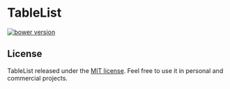# TableList

<a href="https://ci.appveyor.com/project/bantikyan/tablelist" target="_blank" rel="nofollow"><img src="https://ci.appveyor.com/api/projects/status/ectnla0f5r58yg2m/branch/master?svg=true" alt="bower version"></a>

## License

TableList released under the [MIT license](https://github.com/bantikyan/TableList/blob/master/LICENSE). Feel free to use it in personal and commercial projects.
